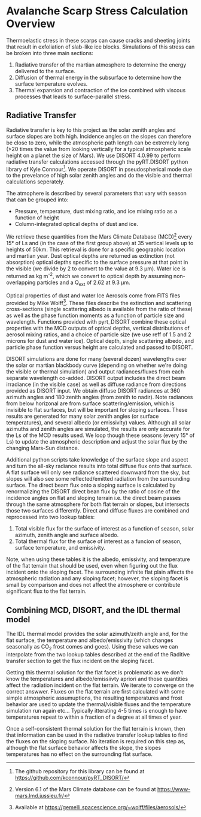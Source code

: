 # Avalanche Scarp Stress Calculation Overview
Thermoelastic stress in these scarps can cause cracks and sheeting joints that result in exfoliation of slab-like ice blocks. Simulations of this stress can be broken into three main sections:
1. Radiative transfer of the martian atmosphere to determine the energy delivered to the surface.
2. Diffusion of thermal energy in the subsurface to determine how the surface temperature evolves.
3. Thermal expansion and contraction of the ice combined with viscous processes that leads to surface-parallel stress.


## Radiative Transfer
Radiative transfer is key to this project as the solar zenith angles and surface slopes are both high. Incidence angles on the slopes can therefore be close to zero, while the atmospheric path length can be extremely long (>20 times the value from looking vertically for a typical atmospheric scale height on a planet the size of Mars). We use DISORT 4.0.99 to perform radiative transfer calculations accessed through the pyRT.DISORT python library of Kyle Connour[^pyrt]. We operate DISORT in pseudospherical mode due to the prevelance of high solar zenith angles and do the visible and thermal calculations seperately. 

[^pyrt]: The github repository for this library can be found at https://github.com/kconnour/pyRT_DISORT/

The atmophere is described by several parameters that vary with season that can be grouped into:
* Pressure, temperature, dust mixing ratio, and ice mixing ratio as a function of height
* Column-integrated optical depths of dust and ice.

We retrieve these quantities from the Mars Climate Database (MCD)[^mcd] every 15° of Ls and (in the case of the first group above) at 35 vertical levels up to heights of 50km. This retrieval is done for a specific geographic location and martian year. Dust optical depths are returned as extinction (not absorption) optical depths specific to the surface pressure at that point in the visible (we divide by 2 to convert to the value at 9.3 &mu;m). Water ice is returned as kg m<sup>-2</sup>, which we convert to optical depth by assuming non-overlapping particles and a Q<sub>ext</sub> of 2.62 at 9.3 &mu;m.

[^mcd]: Version 6.1 of the Mars Climate database can be found at https://www-mars.lmd.jussieu.fr/ 

Optical properties of dust and water Ice Aerosols come from FITS files provided by Mike Wolff[^wolff_aerosols].  These files describe the extinction and scattering cross-sections (single scattering albedo is available from the ratio of these) as well as the phase function moments as a function of particle size and wavelength. Functions provided with pyrt_DISORT combine these optical properties with the MCD outputs of optical depths, vertical distributions of aerosol mixing ratios, and a choice of particle size (we use reff of 1.5 and 2 microns for dust and water ice). Optical depth, single scattering albedo, and particle phase function versus height are calculated and passed to DISORT.

[^wolff_aerosols]: Available at https://gemelli.spacescience.org/~wolff/files/aerosols/

DISORT simulations are done for many (several dozen) wavelengths over the solar or martian blackbody curve (depending on whether we're doing the visible or thermal simulation) and output radiances/fluxes from each separate wavelength co-added. DISORT output includes the direct beam irradiance (in the visible case) as well as diffuse radiance from directions provided as DISORT input. We obtain diffuse DISORT radiances at 360 azimuth angles and 180 zenith angles (from zenith to nadir). Note radiances from below horizonal are from surface scattering/emission, which is invisible to flat surfaces, but will be important for sloping surfaces. These results are generated for many solar zenith angles (or surface temperatures), and several albedo (or emissivity) values. Although all solar azimuths and zenith angles are simulated, the results are only accurate for the Ls of the MCD results used. We loop though these seasons (every 15° of Ls) to update the atmospheric description and adjust the solar flux by the changing Mars-Sun distance. 

Additional python scripts take knowledge of the surface slope and aspect and turn the all-sky radiance results into total diffuse flux onto that surface.  A flat surface will only see radiance scattered downward from the sky, but slopes will also see some reflected/emitted radiation from the surrounding surface. The direct beam flux onto a sloping surface is calculated by renormalizing the DISORT direct bean flux by the ratio of cosine of the incidence angles on flat and sloping terrain i.e. the direct beam passes through the same atmosphere for both flat terrain or slopes, but intersects those two surfaces differently. Direct and diffuse fluxes are combined and reprocessed into two lookup tables:
1. Total visible flux for the surface of interest as a function of season, solar azimuth, zenith angle and surface albedo.
2. Total thermal flux for the surface of interest as a funcion of season, surface temperature, and emissivity.

Note, when using these tables it is the albedo, emissivity, and temperature of the flat terrain that should be used, even when figuring out the flux incident onto the sloping facet.  The surrounding infinite flat plain affects the atmospheric radiation and any sloping facet; however, the sloping facet is small by comparison and does not affect the atmosphere or contribute significant flux to the flat terrain.

## Combining MCD, DISORT, and the IDL thermal model
The IDL thermal model provides the solar azimuth/zeith angle and, for the flat surface, the temperature and albedo/emissivity (which changes seasonally as CO<sub>2</sub> frost comes and goes).  Using these values we can interpolate from the two lookup tables described at the end of the Raditive transfer section to get the flux incident on the sloping facet.  

Getting this thermal solution for the flat facet is problematic as we don't know the temperatures and albedo/emissiivty apriori and those quantities affect the radiation incident on the flat terrain. We iterate to converge on the correct answwer.  Fluxes on the flat terrain are first calculated with some simple atmospheric assumuptions, the resulting temperatures and frost behavior are used to update the thermal/visible fluxes and the temperature simulation run again etc... Typically itterating 4-5 times is enough to have temperatures repeat to within a fraction of a degree at all times of year.

Once a self-consistent thermal solution for the flat terrain is known, then that information can be used in the radiative transfer lookup tables to find the fluxes on the sloping surface. No iteration is required on this step as, although the flat surface behavior affects the slope, the slopes temperatures has no effect on the surrounding flat surface.


